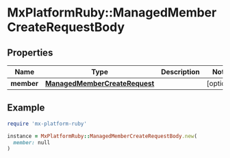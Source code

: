 # MxPlatformRuby::ManagedMemberCreateRequestBody

## Properties

| Name | Type | Description | Notes |
| ---- | ---- | ----------- | ----- |
| **member** | [**ManagedMemberCreateRequest**](ManagedMemberCreateRequest.md) |  | [optional] |

## Example

```ruby
require 'mx-platform-ruby'

instance = MxPlatformRuby::ManagedMemberCreateRequestBody.new(
  member: null
)
```

